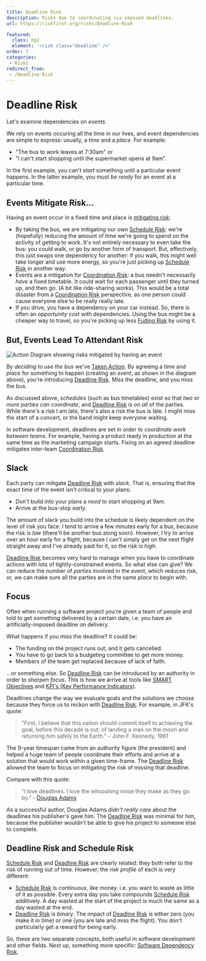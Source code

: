 ```yaml
---
title: Deadline Risk
description: Risks due to coordinating via imposed deadlines.
url: https://riskfirst.org/risks/Deadline-Risk

featured: 
  class: bg2
  element: '<risk class="deadline" />'
order: 7
categories:
 - Risks
redirect_from: 
 - /Deadline-Risk
---
```


# Deadline Risk

Let's examine dependencies on _events_.  

We rely on events occuring all the time in our lives, and event dependencies are simple to express: usually, a _time_ and a _place_.   For example:

- "The bus to work leaves at 7:30am" or 
- "I can't start shopping until the supermarket opens at 9am".

In the first example, you can't _start_ something until a particular event happens.  In the latter example, you must _be ready_ for an event at a particular time.

## Events Mitigate Risk...

Having an event occur in a fixed time and place is [mitigating risk](../thinking/Glossary.md#Mitigated-Risk):

- By taking the bus, we are mitigating our own [Schedule Risk](Scarcity-Risk.md#schedule-risk):  we're (hopefully) reducing the amount of time we're going to spend on the activity of getting to work.  It's not entirely necessary to even take the bus:  you could walk, or go by another form of transport.  But, effectively, this just swaps one dependency for another:  if you walk, this might well take longer and use more energy, so you're just picking up [Schedule Risk](Scarcity-Risk.md#schedule-risk) in another way.
- Events are a mitigation for [Coordination Risk](Coordination-Risk.md): a bus needn't necessarily _have_ a fixed timetable. It could wait for each passenger until they turned up, and then go.  (A bit like ride-sharing works).  This would be a total disaster from a [Coordination Risk](Coordination-Risk.md) perspective, as one person could cause everyone else to be really really late.  
-  If you drive, you have a dependency on your car instead.  So, there is often an _opportunity cost_ with dependencies.  Using the bus might be a cheaper way to travel, so you're picking up less [Fuding Risk](Scarcity-Risk.md#funding-risk) by using it.

## But, Events Lead To Attendant Risk

![Action Diagram showing risks mitigated by having an _event_](/images/generated/risks/deadline/dependency-risk-event.png)

By _deciding to use the bus_ we've [Taken Action](../thinking/Glossary.md#Taking-Action).  By agreeing a _time_ and _place_ for something to happen (creating an _event_, as shown in the diagram above), you're introducing [Deadline Risk](Deadline-Risk.md).  Miss the deadline, and you miss the bus.

As discussed above, _schedules_ (such as bus timetables) exist so that _two or more parties can coordinate_<!-- tweet-end -->, and [Deadline Risk](Deadline-Risk.md) is on _all_ of the parties.  While there's a risk I am late, there's also a risk the bus is late.  I might miss the start of a concert, or the band might keep everyone waiting.

In software development, deadlines are set in order to _coordinate work between teams_.  For example, having a product ready in production at the same time as the marketing campaign starts.  Fixing on an agreed deadline mitigates inter-team [Coordination Risk](Coordination-Risk.md).


## Slack

Each party can mitigate [Deadline Risk](Deadline-Risk.md) with _slack_.  That is, ensuring that the exact time of the event isn't critical to your plans:   

 - Don't build into your plans a _need_ to start shopping at 9am.
 - Arrive at the bus-stop _early_.

The amount of slack you build into the schedule is likely dependent on the level of risk you face:  I tend to arrive a few minutes early for a bus, because the risk is _low_ (there'll be another bus along soon).  However, I try to arrive over an hour early for a flight, because I can't simply get on the next flight straight away and I've already paid for it, so the risk is _high_.
 
[Deadline Risk](Deadline-Risk.md) becomes very hard to manage when you have to coordinate actions with lots of tightly-constrained events.  So what else can give?  We can reduce the number of _parties_ involved in the event, which reduces risk, or, we can make sure all the parties are in the same _place_ to begin with.  

## Focus

Often when running a software project you're given a team of people and told to get something delivered by a certain date, i.e. you have an artificially-imposed deadline on delivery.

What happens if you miss the deadline?  It could be:

 - The funding on the project runs out, and it gets cancelled.
 - You have to go back to a budgeting committee to get more money.
 - Members of the team get replaced because of lack of faith.
 
.. or something else.  So [Deadline Risk](Deadline-Risk.md) can be introduced by an authority in order to _sharpen focus_.  This is how we arrive at tools like [SMART Objectives](https://en.wikipedia.org/wiki/SMART_criteria) and [KPI's (Key Performance Indicators)](https://en.wikipedia.org/wiki/Performance_indicator).  

Deadlines change the way we evaluate goals and the solutions we choose because they force us to reckon with [Deadline Risk](Deadline-Risk.md).  For example, in JFK's quote:

> "First, I believe that this nation should commit itself to achieving the goal, before this decade is out, of landing a man on the moon and returning him safely to the Earth." -  John F. Kennedy, 1961

The 9-year timespan came from an authority figure (the president) and helped a huge team of people coordinate their efforts and arrive at a solution that would work within a given time-frame.  The [Deadline Risk](Deadline-Risk.md) allowed the team to focus on mitigating the risk of missing that deadline.

Compare with this quote:  

> “I love deadlines. I love the whooshing noise they make as they go by.” - [Douglas Adams](https://en.wikipedia.org/wiki/Douglas_Adams)

As a successful author, Douglas Adams _didn't really care_ about the deadlines his publisher's gave him.  The [Deadline Risk](Deadline-Risk.md) was minimal for him, because the publisher wouldn't be able to give his project to someone else to complete. 

## Deadline Risk and Schedule Risk

[Schedule Risk](Scarcity-Risk.md#schedule-risk) and [Deadline Risk](Deadline-Risk.md) are clearly related: they both refer to the risk of running out of time.  However, the _risk profile_ of each is very different:

 - [Schedule Risk](Scarcity-Risk.md#schedule-risk) is _continuous_, like money.  i.e. you want to waste as little of it as possible.  Every extra day you take compounds [Schedule Risk](Scarcity-Risk.md#schedule-risk) additively. A day wasted at the start of the project is much the same as a day wasted at the end.
 - [Deadline Risk](Deadline-Risk.md) is _binary_.  The impact of [Deadline Risk](Deadline-Risk.md) is either zero (you make it in time) or one (you are late and miss the flight).  You don't particularly get a reward for being early.
 
So, these are two separate concepts, both useful in software development and other fields.   Next up, something more specific: [Software Dependency Risk](Software-Dependency-Risk.md).
 
 



